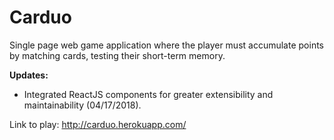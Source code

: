 # Carduo
Single page web game application where the player must accumulate points by matching cards, testing their short-term memory.

**Updates:**

- Integrated ReactJS components for greater extensibility and maintainability (04/17/2018).

Link to play: http://carduo.herokuapp.com/
